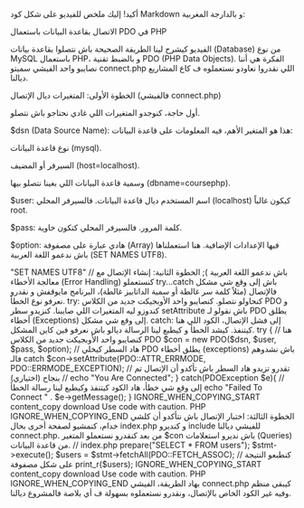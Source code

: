 أكيد! إليك ملخص للفيديو على شكل كود Markdown و بالدارجة المغربية:

الاتصال بقاعدة البيانات باستعمال PDO في PHP

الفيديو كيشرح لينا الطريقة الصحيحة باش نتصلوا بقاعدة بيانات (Database) من نوع MySQL باستعمال PHP، و بالضبط تقنية PDO (PHP Data Objects). الفكرة هي أننا نصايبو واحد الفيشي سميتو connect.php اللي نقدروا نعاودو نستعملوه ف كاع المشاريع ديالنا.

الخطوة الأولى: المتغيرات ديال الإتصال (فالفيشي connect.php)

أول حاجة، كنوجدو المتغيرات اللي غادي نحتاجو باش نتصلو.

$dsn (Data Source Name): هذا هو المتغير الأهم، فيه المعلومات على قاعدة البيانات:

نوع قاعدة البيانات (mysql).

السيرفر أو المضيف (host=localhost).

وسمية قاعدة البيانات اللي بغينا نتصلو بيها (dbname=coursephp).

$user: اسم المستخدم ديال قاعدة البيانات. فالسيرفر المحلي (localhost) كيكون غالباً root.

$pass: كلمة المرور. فالسيرفر المحلي كتكون خاوية.

$option: هادي عبارة على مصفوفة (Array) فيها الإعدادات الإضافية. هنا استعملناها باش ندعمو اللغة العربية (SET NAMES UTF8).

<?php

$dsn = "mysql:host=localhost;dbname=coursephp";
$user = "root";
$pass = ""; 
$option = array(
    PDO::MYSQL_ATTR_INIT_COMMAND => "SET NAMES UTF8" // باش ندعمو اللغة العربية
);

الخطوة الثانية: إنشاء الإتصال مع معالجة الأخطاء (Error Handling)

كنستعملو try...catch باش إلى وقع شي مشكل فالإتصال (مثلاً كلمة سر غالطة أو سمية الداتابيز غالطة)، البرنامج مايوقفش و نقدرو نعرفو نوع الخطأ.

try: كنحاولو نتصلو.

كنصايبو واحد الأوبجيكت جديد من الكلاس PDO و كندوزو ليه المتغيرات اللي صايبنا.

كنزيدو سطر setAttribute باش نقولو لـ PDO يطلق أخطاء (Exceptions) إلى وقع شي مشكل.

catch: إلى فشل الإتصال، الكود اللي هنا كيتنفذ.

كيشد الخطأ و كيطبع لينا الرسالة ديالو باش نعرفو فين كاين المشكل.

try {
    // هنا كنصايبو واحد الأوبجيكت جديد من الكلاس PDO
    $con = new PDO($dsn, $user, $pass, $option);
    
    // هاد السطر كيخلي PDO يطلق أخطاء (exceptions) باش نشدوهم فالـ catch
    $con->setAttribute(PDO::ATTR_ERRMODE, PDO::ERRMODE_EXCEPTION);
    
    // تقدرو تزيدو هاد السطر باش تأكدو أن الإتصال تم بنجاح (اختياري)
    // echo "You Are Connected";

} catch(PDOException $e){
    // إلى وقع شي خطأ، هاد الكود كيتنفذ وكيطبع لينا رسالة الخطأ
    echo "Failed To Connect " . $e->getMessage();
}
IGNORE_WHEN_COPYING_START
content_copy
download
Use code with caution.
PHP
IGNORE_WHEN_COPYING_END
الخطوة الثالثة: اختبار الإتصال

باش نتأكدو أن كلشي خدام، كنمشيو لصفحة أخرى بحال index.php و كنديرو include للفيشي ديالنا connect.php. من بعد كنقدرو نستعملو المتغير $con باش نديرو استعلامات (Queries) من قاعدة البيانات.

// index.php

<?php 

include "connect.php"; // كنديرو تضمين للفيشي ديال الإتصال

// كنديرو استعلام باش نجيبو كاع المستخدمين
$stmt = $con->prepare("SELECT * FROM users");
$stmt->execute();
$users = $stmt->fetchAll(PDO::FETCH_ASSOC);

// كنطبعو النتيجة على شكل مصفوفة
print_r($users);
IGNORE_WHEN_COPYING_START
content_copy
download
Use code with caution.
PHP
IGNORE_WHEN_COPYING_END

بهاد الطريقة، الفيشي connect.php كيبقى منظم وفيه غير الكود الخاص بالإتصال، ونقدرو نستعملوه بسهولة ف أي بلاصة فالمشروع ديالنا.
